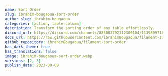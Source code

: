 ```yaml
---
name: Sort Order
slug: ibrahim-bougaoua-sort-order
author_slug: ibrahim-bougaoua
categories: [action, table-column]
description: Transform the sorting order of any table effortlessly.
discord_url: https://discord.com/channels/883083792112300104/1139899718588174438
docs_url: https://raw.githubusercontent.com/ibrahimBougaoua/filament-sort-order/main/README.md
github_repository: ibrahimBougaoua/filament-sort-order
has_dark_theme: true
has_translations: false
image: ibrahim-bougaoua-sort-order.webp
versions: [2, 3]
publish_date: 2023-08-09
---
```

